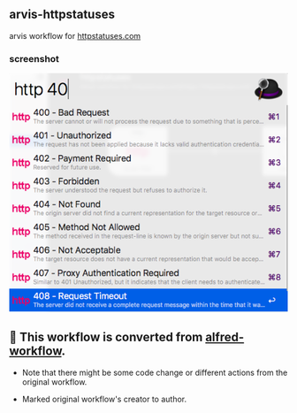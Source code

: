 ## arvis-httpstatuses

arvis workflow for [httpstatuses.com](https://httpstatuses.com)

### screenshot

![screenshot](./screenshot.png)

## 🔗 This workflow is converted from [alfred-workflow](https://github.com/nswbmw/alfred-httpstatuses).

* Note that there might be some code change or different actions from the original workflow.

* Marked original workflow's creator to author.
